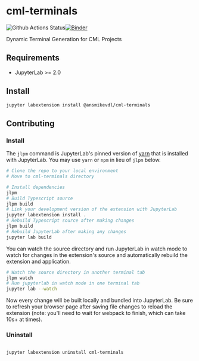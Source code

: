 # cml-terminals

![Github Actions Status](https://github.com/vondy-games/cml-terminals/workflows/Build/badge.svg)[![Binder](https://mybinder.org/badge_logo.svg)](https://mybinder.org/v2/gh/vondy-games/cml-terminals/master?urlpath=lab)

Dynamic Terminal Generation for CML Projects



## Requirements

* JupyterLab >= 2.0

## Install

```bash
jupyter labextension install @ansmikevdl/cml-terminals
```

## Contributing

### Install

The `jlpm` command is JupyterLab's pinned version of
[yarn](https://yarnpkg.com/) that is installed with JupyterLab. You may use
`yarn` or `npm` in lieu of `jlpm` below.

```bash
# Clone the repo to your local environment
# Move to cml-terminals directory

# Install dependencies
jlpm
# Build Typescript source
jlpm build
# Link your development version of the extension with JupyterLab
jupyter labextension install .
# Rebuild Typescript source after making changes
jlpm build
# Rebuild JupyterLab after making any changes
jupyter lab build
```

You can watch the source directory and run JupyterLab in watch mode to watch for changes in the extension's source and automatically rebuild the extension and application.

```bash
# Watch the source directory in another terminal tab
jlpm watch
# Run jupyterlab in watch mode in one terminal tab
jupyter lab --watch
```

Now every change will be built locally and bundled into JupyterLab. Be sure to refresh your browser page after saving file changes to reload the extension (note: you'll need to wait for webpack to finish, which can take 10s+ at times).

### Uninstall

```bash

jupyter labextension uninstall cml-terminals
```
